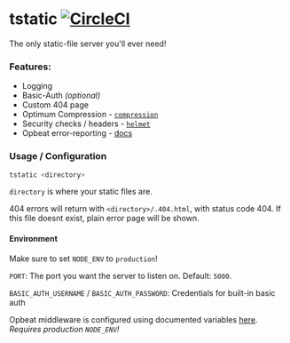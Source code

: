 # tstatic [![CircleCI](https://circleci.com/gh/RealOrangeOne/tstatic/tree/master.svg?style=svg)](https://circleci.com/gh/RealOrangeOne/tstatic/tree/master)
The only static-file server you'll ever need!

### Features:
- Logging
- Basic-Auth _(optional)_
- Custom 404 page
- Optimum Compression - [`compression`](https://www.npmjs.com/package/compression)
- Security checks / headers - [`helmet`](https://www.npmjs.com/package/helmet)
- Opbeat error-reporting - [docs](https://opbeat.com/docs/articles/get-started-with-express/)

### Usage / Configuration
```bash
tstatic <directory>
```
`directory` is where your static files are.

404 errors will return with `<directory>/.404.html`, with status code 404. If this file doesnt exist, plain error page will be shown.


#### Environment
Make sure to set `NODE_ENV` to `production`!

`PORT`: The port you want the server to listen on. Default: `5000`.

`BASIC_AUTH_USERNAME` / `BASIC_AUTH_PASSWORD`: Credentials for built-in basic auth

Opbeat middleware is configured using documented variables [here](https://opbeat.com/docs/articles/opbeat-for-nodejs-api/#appid). _Requires production `NODE_ENV`!_


